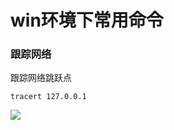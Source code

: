# win环境下常用命令

### 跟踪网络

跟踪网络跳跃点

```
tracert 127.0.0.1
```

![](https://gitee.com/sysker/picBed/raw/master/images/20210526105045.png)

